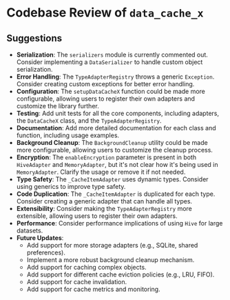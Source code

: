 # Codebase Review of `data_cache_x`

## Suggestions

- **Serialization**: The `serializers` module is currently commented out. Consider implementing a `DataSerializer` to handle custom object serialization.
- **Error Handling**: The `TypeAdapterRegistry` throws a generic `Exception`. Consider creating custom exceptions for better error handling.
- **Configuration**: The `setupDataCacheX` function could be made more configurable, allowing users to register their own adapters and customize the library further.
- **Testing**: Add unit tests for all the core components, including adapters, the `DataCacheX` class, and the `TypeAdapterRegistry`.
- **Documentation**: Add more detailed documentation for each class and function, including usage examples.
- **Background Cleanup**: The `BackgroundCleanup` utility could be made more configurable, allowing users to customize the cleanup process.
- **Encryption**: The `enableEncryption` parameter is present in both `HiveAdapter` and `MemoryAdapter`, but it's not clear how it's being used in `MemoryAdapter`. Clarify the usage or remove it if not needed.
- **Type Safety**: The `_CacheItemAdapter` uses dynamic types. Consider using generics to improve type safety.
- **Code Duplication**: The `_CacheItemAdapter` is duplicated for each type. Consider creating a generic adapter that can handle all types.
- **Extensibility**: Consider making the `TypeAdapterRegistry` more extensible, allowing users to register their own adapters.
- **Performance**: Consider performance implications of using `Hive` for large datasets.
- **Future Updates**:
  - Add support for more storage adapters (e.g., SQLite, shared preferences).
  - Implement a more robust background cleanup mechanism.
  - Add support for caching complex objects.
  - Add support for different cache eviction policies (e.g., LRU, FIFO).
  - Add support for cache invalidation.
  - Add support for cache metrics and monitoring.
